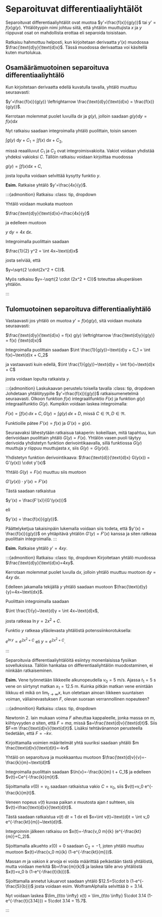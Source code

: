 <!-- #region -->
# Separoituvat differentiaaliyhtälöt

Separoituvat differentiaaliyhtälöt ovat muotoa $y'=\frac{f(x)}{g(y)}$ tai $y'=f(x)g(y)$. Yhtälötyypin nimi johtuu siitä, että yhtälön muuttujista $x$ ja $y$ riippuvat osat on mahdollista erottaa eli separoida toisistaan.

Ratkaisu hahmottuu helposti, kun kirjoitetaan derivaatta $y'(x)$ muodossa $\frac{\text{d}y}{\text{d}x}$. Tässä muodossa derivaattaa voi käsitellä kuten murtolukua.


## Osamäärämuotoinen separoituva differentiaaliyhtälö

Kun kirjoitetaan derivaatta edellä kuvatulla tavalla, yhtälö muuttuu seuraavasti:

$y'=\frac{f(x)}{g(y)} \leftrightarrow \frac{\text{d}y}{\text{d}x} = \frac{f(x)}{g(y)}$.

Kerrotaan molemmat puolet luvuilla ${\text{d}x}$ ja ${g(y)}$, jolloin saadaan $g(y) \text{d}y = f(x)\text{d}x$

Nyt ratkaisu saadaan integroimalla yhtälö puolittain, toisin sanoen 

$\int g(y)~\text{d}y + C_1 = \int f(x)~\text{d}x + C_2$,

missä reaaliluvut $C_1$ ja $C_2$ ovat integroimisvakioita. Vakiot voidaan yhdistää yhdeksi vakioksi $C$. Tällöin ratkaisu voidaan kirjoittaa muodossa

$g(y) = \int f(x) \text{d}x + C$,

josta lopulta voidaan selvittää kysytty funktio $y$.

**Esim.** Ratkaise yhtälö $y'=\frac{4x}{y}$.

:::{admonition} Ratkaisu
:class: tip, dropdown

Yhtälö voidaan muokata muotoon

$\frac{\text{d}y}{\text{d}x}=\frac{4x}{y}$

ja edelleen muotoon

$y~\text{d}y = 4x~\text{d}x$.

Integroimalla puolittain saadaan

$\frac{1}{2} y^2 = \int 4x~\text{d}x$

josta selviää, että

$y=\sqrt{2 \cdot(2x^2 + C)}$.

Myös ratkaisu $y=-\sqrt{2 \cdot (2x^2 + C)}$ toteuttaa alkuperäisen yhtälön.

:::

## Tulomuotoinen separoituva differentiaaliyhtälö

Vastaavasti jos yhtälö on muotoa $y'=f(x)g(y)$, sitä voidaan muokata seuraavasti:

$\frac{\text{d}y}{\text{d}x} = f(x) g(y) \leftrightarrow \frac{\text{d}y}{g(y)} = f(x) {\text{d}x}$

Integroimalla puolittain saadaan $\int \frac{1}{g(y)}~\text{d}y + C_1 = \int f(x)~\text{d}x + C_2$

ja vastaavasti kuin edellä, $\int \frac{1}{g(y)}~\text{d}y = \int f(x)~\text{d}x + C$

josta voidaan lopulta ratkaista $y$.

:::{admonition} Laskukaavan perustelu toisella tavalla
:class: tip, dropdown
Johdetaan yhtälötyypille $y'=\frac{f(x)}{g(y)}$ ratkaisumenetelmä seuraavasti. Olkoon funktion $f(x)$ integraalifunktio $F(x)$ ja funktion $g(y)$ integraalifunktio $G(y)$. Kumpikin voidaan laskea integroimalla:

$F(x)= \int f(x) \,dx +C, G(y) = \int g(y) \,dx + D$, missä $C \in \Re, D \in \Re$.

Funktioille pätee $F'(x)=f(x)$ ja $G'(x)=g(x)$.

Seuraavaksi lähestytään ratkaisua takaperin: kokeillaan, mitä tapahtuu, kun derivoidaan puolittain yhtälö $G(y)=F(x)$. Yhtälön vasen puoli täytyy derivoida yhdistetyn funktion derivointikaavalla, sillä funktiossa $G(y)$ muuttuja $y$ riippuu muuttujasta $x$, siis $G(y)=G(y(x))$.

Yhdistetyn funktion derivointikaava: $\frac{\text{d}}{\text{d}x} G(y(x)) = G'(y(x)) \cdot y'(x)$

Yhtälö $G(y)=F(x)$ muuttuu siis muotoon

$G'(y(x)) \cdot y'(x) = F'(x)$

Tästä saadaan ratkaistua

$y'(x) = \frac{F'(x)}{G'(y(x))}$

eli

$y'(x) = \frac{f(x)}{g(y)}$.

Päättelyketjua takaisinpäin lukemalla voidaan siis todeta, että $y'(x) = \frac{f(x)}{g(y)}$ on yhtäpitävä yhtälön $G'(y)=F'(x)$ kanssa ja siten ratkeaa puolittain integroimalla.
:::

**Esim.** Ratkaise yhtälö $y'=4xy$.

:::{admonition} Ratkaisu
:class: tip, dropdown
Kirjoitetaan yhtälö muodossa $\frac{\text{d}y}{\text{d}x}=4xy$.

Kerrotaan molemmat puolet luvulla $\text{d}x$, jolloin yhtälö muuttuu muotoon $\text{d}y=4xy~\text{d}x$.

Edelleen jakamalla tekijällä $y$ yhtälö saadaan muotoon $\frac{\text{d}y}{y}=4x~\text{dx}$.

Puolittain integroimalla saadaan 

$\int \frac{1}{y}~\text{d}y = \int 4x~\text{d}x$, 

josta ratkeaa $\ln{y} = 2x^2 + C$.

Funktio $y$ ratkeaa ylläolevasta yhtälöstä potenssiinkorotuksella:

$e^{\ln{y}}=e^{2x^2+C}$ eli $y=e^{2x^2+C}$.

:::

Separoituvia differentiaaliyhtälöitä esiintyy monenlaisissa fysiikan sovelluksissa. Tällöin hankalaa on differentiaaliyhtälön muodostaminen, ei niinkään ratkaiseminen.

**Esim.** Vene työnnetään liikkeelle alkunopeudella $v_0=5$ m/s. Ajassa $t_1=5$ s vene on siirtynyt matkan $x_1=12.5$ m. Kuinka pitkän matkan vene enintään liikkuu eli mikä on $\lim_{t\to \infty} x$, kun oletetaan ainoan liikkeen suuntaisen voiman, väliainevastuksen $F$, olevan suoraan verrannollinen nopeuteen? 

:::{admonition} Ratkaisu
:class: tip, dropdown

Newtonin 2. lain mukaan voima $F$ aiheuttaa kappaleelle, jonka massa on $m$, kiihtyvyyden $a$ siten, että $F=ma$, missä $a=\frac{\text{d}v}{\text{d}t}$. Siis $F=m \frac{\text{d}v}{\text{d}t}$. Lisäksi tehtävänannon perusteella tiedetään, että $F=-kv$.

Kirjoittamalla voimien määritelmät yhtä suuriksi saadaan yhtälö $m \frac{\text{d}v}{\text{d}t}=-kv$

Yhtälö on separoituva ja muokkaantuu muotoon $\frac{\text{d}v}{v}=-\frac{k}{m}~\text{d}t$

Integroimalla puolittain saadaan $\ln{v}=-\frac{k}{m} t + C_1$ ja edelleen $v(t)=Ce^{-\frac{k}{m}t}$.

Sijoittamalla $v(0)=v_0$ saadaan ratkaistua vakio $C=v_0$, siis  $v(t)=v_0 e^{-\frac{k}{m}t}$.

Veneen nopeus $v(t)$ kuvaa paikan $x$ muutosta ajan $t$ suhteen, siis $v(t)=\frac{\text{d}x}{\text{d}t}$.

Tästä saadaan ratkaistua $v(t)~\text{d}t=1~\text{d}x$ eli $x=\int v(t)~\text{d}t = \int v_0 e^{-\frac{kt}{m}}~\text{d}t$. 

Integroinnin jälkeen ratkaisu on $x(t)=-\frac{v_0 m}{k} (e^{-\frac{kt}{m}}+C_2)$.

Sijoittamalla alkuehto $x(0)=0$ saadaan $C_2=-1$, joten yhtälö muuttuu muotoon $x(t)=\frac{v_0 m}{k} (1-e^{-\frac{kt}{m}})$.

Massan $m$ ja vakion $k$ arvoja ei voida määrittää pelkästään tästä yhtälöstä, mutta voidaan merkitä $b=\frac{m}{k}$ ja laskea tälle arvo yhtälöstä $x(t)=v_0 b (1-e^{-\frac{t}{b}})$.

Sijoittamalla annetut lukuarvot saadaan yhtälö $12.5=5\cdot b (1-e^{-\frac{5}{b}})$ josta voidaan esim. WolframAlphalla selvittää $b=3.14$. 

Nyt voidaan laskea $\lim_{t\to \infty} x(t) = \lim_{t\to \infty} 5\cdot 3.14 (1-e^{-\frac{t}{3.14}}) = 5\cdot 3.14 = 15.7$.

:::